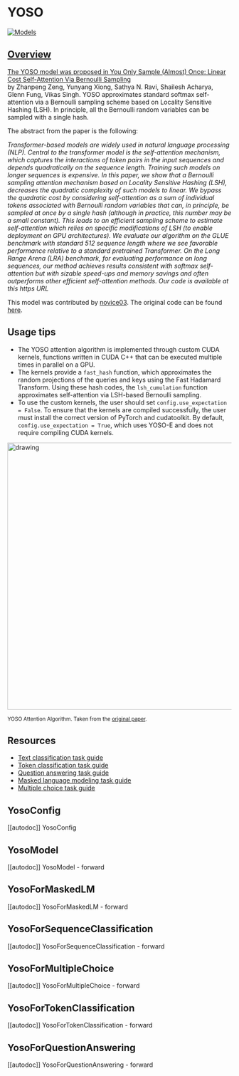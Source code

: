 <!--Copyright 2022 The HuggingFace Team. All rights reserved.

Licensed under the Apache License, Version 2.0 (the "License"); you may not use this file except in compliance with
the License. You may obtain a copy of the License at

http://www.apache.org/licenses/LICENSE-2.0

Unless required by applicable law or agreed to in writing, software distributed under the License is distributed on
an "AS IS" BASIS, WITHOUT WARRANTIES OR CONDITIONS OF ANY KIND, either express or implied. See the License for the
specific language governing permissions and limitations under the License.

⚠️ Note that this file is in Markdown but contain specific syntax for our doc-builder (similar to MDX) that may not be
rendered properly in your Markdown viewer.

-->

# YOSO

<div class="flex flex-wrap space-x-1">
<a href="https://huggingface.co/models?filter=yoso">
<img alt="Models" src="https://img.shields.io/badge/All_model_pages-yoso-blueviolet">
</div>

## Overview

The YOSO model was proposed in [You Only Sample (Almost) Once: Linear Cost Self-Attention Via Bernoulli Sampling](https://arxiv.org/abs/2111.09714)  
by Zhanpeng Zeng, Yunyang Xiong, Sathya N. Ravi, Shailesh Acharya, Glenn Fung, Vikas Singh. YOSO approximates standard softmax self-attention
via a Bernoulli sampling scheme based on Locality Sensitive Hashing (LSH). In principle, all the Bernoulli random variables can be sampled with
a single hash. 

The abstract from the paper is the following:

*Transformer-based models are widely used in natural language processing (NLP). Central to the transformer model is 
the self-attention mechanism, which captures the interactions of token pairs in the input sequences and depends quadratically 
on the sequence length. Training such models on longer sequences is expensive. In this paper, we show that a Bernoulli sampling 
attention mechanism based on Locality Sensitive Hashing (LSH), decreases the quadratic complexity of such models to linear. 
We bypass the quadratic cost by considering self-attention as a sum of individual tokens associated with Bernoulli random 
variables that can, in principle, be sampled at once by a single hash (although in practice, this number may be a small constant). 
This leads to an efficient sampling scheme to estimate self-attention which relies on specific modifications of 
LSH (to enable deployment on GPU architectures). We evaluate our algorithm on the GLUE benchmark with standard 512 sequence 
length where we see favorable performance relative to a standard pretrained Transformer. On the Long Range Arena (LRA) benchmark, 
for evaluating performance on long sequences, our method achieves results consistent with softmax self-attention but with sizable 
speed-ups and memory savings and often outperforms other efficient self-attention methods. Our code is available at this https URL*

This model was contributed by [novice03](https://huggingface.co/novice03). The original code can be found [here](https://github.com/mlpen/YOSO).

## Usage tips

- The YOSO attention algorithm is implemented through custom CUDA kernels, functions written in CUDA C++ that can be executed multiple times
in parallel on a GPU.
- The kernels provide a `fast_hash` function, which approximates the random projections of the queries and keys using the Fast Hadamard Transform. Using these
hash codes, the `lsh_cumulation` function approximates self-attention via LSH-based Bernoulli sampling.
- To use the custom kernels, the user should set `config.use_expectation = False`. To ensure that the kernels are compiled successfully, 
the user must install the correct version of PyTorch and cudatoolkit. By default, `config.use_expectation = True`, which uses YOSO-E and 
does not require compiling CUDA kernels.

<img src="https://huggingface.co/datasets/huggingface/documentation-images/resolve/main/yoso_architecture.jpg"
alt="drawing" width="600"/> 

<small> YOSO Attention Algorithm. Taken from the <a href="https://arxiv.org/abs/2111.09714">original paper</a>.</small>

## Resources

- [Text classification task guide](../tasks/sequence_classification)
- [Token classification task guide](../tasks/token_classification)
- [Question answering task guide](../tasks/question_answering)
- [Masked language modeling task guide](../tasks/masked_language_modeling)
- [Multiple choice task guide](../tasks/multiple_choice)

## YosoConfig

[[autodoc]] YosoConfig

## YosoModel

[[autodoc]] YosoModel
    - forward

## YosoForMaskedLM

[[autodoc]] YosoForMaskedLM
    - forward

## YosoForSequenceClassification

[[autodoc]] YosoForSequenceClassification
    - forward

## YosoForMultipleChoice

[[autodoc]] YosoForMultipleChoice
    - forward

## YosoForTokenClassification

[[autodoc]] YosoForTokenClassification
    - forward

## YosoForQuestionAnswering

[[autodoc]] YosoForQuestionAnswering
    - forward